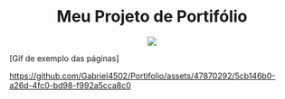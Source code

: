 <h1 align="center"> Meu Projeto de Portifólio </h1>

<p align="center">
<img loading="lazy" src="[http://img.shields.io/static/v1?label=STATUS&message=EM%20DESENVOLVIMENTO&color=GREEN&style=for-the-badge](https://img.shields.io/badge/Status-Em%20desenvolvimento-brightgreen)"/>
</p>


[Gif de exemplo das páginas] 

https://github.com/Gabriel4502/Portifolio/assets/47870292/5cb146b0-a26d-4fc0-bd98-f992a5cca8c0


